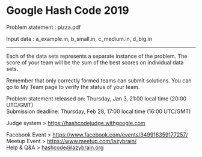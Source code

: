 # Google Hash Code 2019

Problem statement : pizza.pdf

Input data : a_example.in, b_small.in, c_medium.in, d_big.in

___
Each of the data sets represents a separate instance of the problem. The score of your team will be the sum of the best scores on individual data sets.

Remember that only correctly formed teams can submit solutions. You can go to My Team page to verify the status of your team.

Problem statement released on: 	Thursday, Jan 3, 21:00 local time (20:00 UTC/GMT) <br>
Submission deadline: 	Thursday, Feb 28, 17:00 local time (16:00 UTC/GMT) 

Judge system > https://hashcodejudge.withgoogle.com

Facebook Event > https://www.facebook.com/events/349916359177257/<br>
Meetup Event > https://www.meetup.com/lazybrain/<br>
Help & Q&A > hashcode@lazybrain.org
